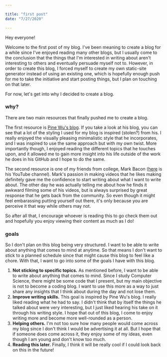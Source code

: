 ```yaml
---

title: "first post"
date: "7/27/2020"

---
```


Hey everyone! 

Welcome to the first post of my blog. I've been meaning to create a blog for a while since I've enjoyed reading many other blogs, but I usually come to the conclusion that the things that I'm interested in writing about aren't interesting to others and eventually persuade myself not to. However, in order to create this blog, I forced myself to create my own static-site generator instead of using an existing one, which is hopefully enough push for me to take the initiative and start posting things, but I plan on touching on that later. 

For now, let's get into why I decided to create a blog.

### why?

There are two main resources that finally pushed me to create a blog.

The first resource is [Pine Wu's blog](https://blog.matsu.io/). If you take a look at his blog, you can see that a lot of the styling I used for my blog is inspired (stolen?) from his. I really enjoyed the visually pleasing minimalistic style that he incorporates, and I was inspired to use the same approach but with my own twist. More importantly though, I enjoyed reading the different topics that he touches upon, and it allowed me to gain more insight into his life outside of the work he does in his GitHub and I hope to do the same.

The second resource is one of my friends from college, Mark Bacon ([here](https://www.youtube.com/channel/UCh7mi5sI3BSzKReLzXpgimA) is his YouTube channel). Mark's passion in making videos that he likes making definitely gave me the confidence to start writing about what I want to write about. The other day he was actually telling me about how he finds it awkward filming some of his videos, but is always surprised by great response that he gets back from the community. So even though it might feel embarassing putting yourself out there, it's only because you are perceive it that way while others may not. 

So after all that, I encourage whoever is reading this to go check them out and hopefully you enjoy viewing their content as much as I do!

### goals

So I don't plan on this blog being very structured. I want to be able to write about anything that comes to mind at anytime. So that means I don't want to stick to a planned schedule since that might cause this blog to feel like a chore. With that, I want to go into some of the goals I have with this blog. 

1. **Not sticking to specific topics.** As mentioned before, I want to be able to write about anything that comes to mind. Since I study Computer Science, there might be some code that I present, but my main objective is not to become a coding blog. I want to use this more as a way to just share any insights that I think about during the day and not lose them. 
1. **Improve writing skills.** This goal is inspired by Pine Wu's blog. I really liked reading what he had to say. I didn't think that by itself the things he talked about were very interesting, but I just liked hearing his take on it through his writing style. I hope that out of this blog, I come to enjoy writing more and become more well-rounded as a person. 
1. **Helping others.** I'm not too sure how many people would come across my blog since I don't think I would be advertising it at all. But I hope that if someone does come across it, they enjoy some of my ideas, even though I am young and don't know too much. 
1. **Reading this later.** Finally, I think it will be really cool if I could look back on this in the future!





